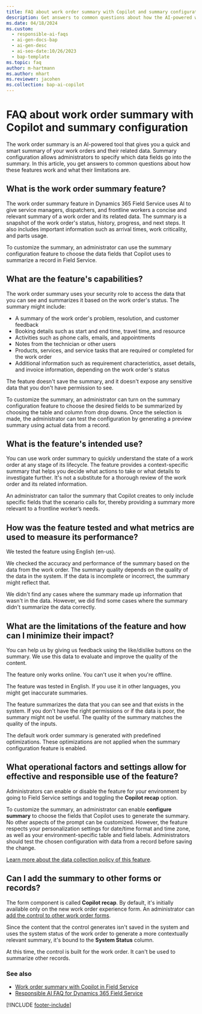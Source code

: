 ```yaml
---
title: FAQ about work order summary with Copilot and summary configuration
description: Get answers to common questions about how the AI-powered work order summary feature in Dynamics 365 Field Service helps you quickly understand the status and details of a work order.
ms.date: 04/18/2024
ms.custom:
  - responsible-ai-faqs
  - ai-gen-docs-bap
  - ai-gen-desc
  - ai-seo-date:10/26/2023
  - bap-template
ms.topic: faq
author: m-hartmann
ms.author: mhart
ms.reviewer: jacohen
ms.collection: bap-ai-copilot 
---
```


# FAQ about work order summary with Copilot and summary configuration

The work order summary is an AI-powered tool that gives you a quick and smart summary of your work orders and their related data. Summary configuration allows administrators to specify which data fields go into the summary. In this article, you get answers to common questions about how these features work and what their limitations are.

## What is the work order summary feature?

The work order summary feature in Dynamics 365 Field Service uses AI to give service managers, dispatchers, and frontline workers a concise and relevant summary of a work order and its related data. The summary is a snapshot of the work order's status, history, progress, and next steps. It also includes important information such as arrival times, work criticality, and parts usage.

To customize the summary, an administrator can use the summary configuration feature to choose the data fields that Copilot uses to summarize a record in Field Service.

## What are the feature's capabilities?

The work order summary uses your security role to access the data that you can see and summarizes it based on the work order's status. The summary might include:

- A summary of the work order's problem, resolution, and customer feedback
- Booking details such as start and end time, travel time, and resource
- Activities such as phone calls, emails, and appointments
- Notes from the technician or other users
- Products, services, and service tasks that are required or completed for the work order
- Additional information such as requirement characteristics, asset details, and invoice information, depending on the work order's status

The feature doesn't save the summary, and it doesn't expose any sensitive data that you don't have permission to see.

To customize the summary, an administrator can turn on the summary configuration feature to choose the desired fields to be summarized by choosing the table and column from drop downs. Once the selection is made, the administrator can test the configuration by generating a preview summary using actual data from a record.

## What is the feature's intended use?

You can use work order summary to quickly understand the state of a work order at any stage of its lifecycle. The feature provides a context-specific summary that helps you decide what actions to take or what details to investigate further. It's not a substitute for a thorough review of the work order and its related information.

An administrator can tailor the summary that Copilot creates to only include specific fields that the scenario calls for, thereby providing a summary more relevant to a frontline worker’s needs.

## How was the feature tested and what metrics are used to measure its performance?

We tested the feature using English (en-us).

We checked the accuracy and performance of the summary based on the data from the work order. The summary quality depends on the quality of the data in the system. If the data is incomplete or incorrect, the summary might reflect that.

We didn't find any cases where the summary made up information that wasn't in the data. However, we did find some cases where the summary didn't summarize the data correctly.

## What are the limitations of the feature and how can I minimize their impact?

You can help us by giving us feedback using the like/dislike buttons on the summary. We use this data to evaluate and improve the quality of the content.

The feature only works online. You can't use it when you're offline.

The feature was tested in English. If you use it in other languages, you might get inaccurate summaries.

The feature summarizes the data that you can see and that exists in the system. If you don't have the right permissions or if the data is poor, the summary might not be useful. The quality of the summary matches the quality of the inputs.

The default work order summary is generated with predefined optimizations. These optimizations are not applied when the summary configuration feature is enabled.  

## What operational factors and settings allow for effective and responsible use of the feature?

Administrators can enable or disable the feature for your environment by going to Field Service settings and toggling the **Copilot recap** option.

To customize the summary, an administrator can enable **configure summary** to choose the fields that Copilot uses to generate the summary. No other aspects of the prompt can be customized. However, the feature respects your personalization settings for date/time format and time zone, as well as your environment-specific table and field labels. Administrators should test the chosen configuration with data from a record before saving the change.

[Learn more about the data collection policy of this feature](/dynamics365/faqs-copilot-data-security-privacy).

## Can I add the summary to other forms or records?

The form component is called **Copilot recap**. By default, it's initially available only on the new work order experience form. An administrator can [add the control to other work order forms](/power-apps/maker/model-driven-apps/additional-controls-for-dynamics-365-for-phones-and-tablets#using-controls-in-the-form-designer).

Since the content that the control generates isn't saved in the system and uses the system status of the work order to generate a more contextually relevant summary, it's bound to the **System Status** column.

At this time, the control is built for the work order. It can't be used to summarize other records.

### See also

- [Work order summary with Copilot in Field Service](work-order-recap.md)
- [Responsible AI FAQ for Dynamics 365 Field Service](responsible-ai-overview.md)

[!INCLUDE [footer-include](../includes/footer-banner.md)]

